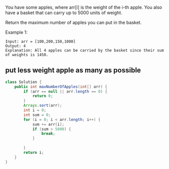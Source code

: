 You have some apples, where arr[i] is the weight of the i-th apple.  You also have a basket that can carry up to 5000 units of weight.

Return the maximum number of apples you can put in the basket.

 

Example 1:
```
Input: arr = [100,200,150,1000]
Output: 4
Explanation: All 4 apples can be carried by the basket since their sum of weights is 1450.
```
## put less weight apple as many as possible

```java
class Solution {
    public int maxNumberOfApples(int[] arr) {
        if (arr == null || arr.length == 0) {
            return 0;
        }
        Arrays.sort(arr);
        int i = 0;
        int sum = 0;
        for (i = 0; i < arr.length; i++) {
            sum += arr[i];
            if (sum > 5000) {
                break;
            } 
            
        }
        return i;
    }
}

```
